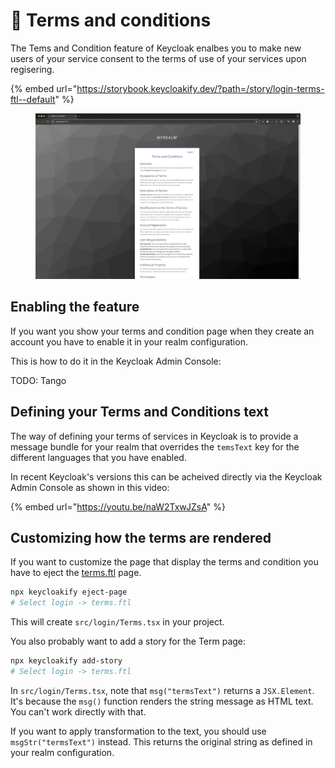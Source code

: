 # 📄 Terms and conditions

The Tems and Condition feature of Keycloak enalbes you to make new users of your service consent to the terms of use of your services upon regisering. &#x20;

{% embed url="https://storybook.keycloakify.dev/?path=/story/login-terms-ftl--default" %}

<figure><img src=".gitbook/assets/image (53).png" alt=""><figcaption></figcaption></figure>

## Enabling the feature

If you want you show your terms and condition page when they create an account you have to enable it in your realm configuration. &#x20;

This is how to do it in the Keycloak Admin Console: &#x20;

TODO: Tango

## Defining your Terms and Conditions text

The way of defining your terms of services in Keycloak is to provide a message bundle for your realm that overrides the `temsText` key for the different languages that you have enabled. &#x20;

In recent Keycloak's versions this can be acheived directly via the Keycloak Admin Console as shown in this video: &#x20;

{% embed url="https://youtu.be/naW2TxwJZsA" %}

## Customizing how the terms are rendered

If you want to customize the page that display the terms and condition you have to eject the [terms.ftl](https://storybook.keycloakify.dev/?path=/story/login-terms-ftl--default) page.

```bash
npx keycloakify eject-page
# Select login -> terms.ftl
```

This will create `src/login/Terms.tsx` in your project.

You also probably want to add a story for the Term page:

```bash
npx keycloakify add-story
# Select login -> terms.ftl
```

In `src/login/Terms.tsx`, note that `msg("termsText")` returns a `JSX.Element`. It's because the `msg()` function renders the string message as HTML text. You can't work directly with that. &#x20;

If you want to apply transformation to the text, you should use `msgStr("termsText")` instead. This returns the original string as defined in your realm configuration. &#x20;
